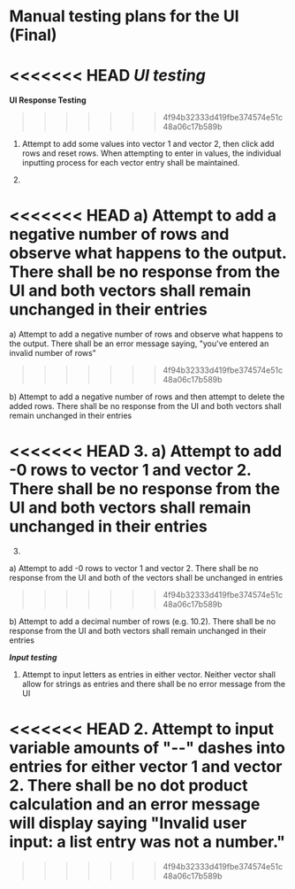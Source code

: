 # **Manual testing plans for the UI (Final)**

<<<<<<< HEAD
***UI testing***
=======
**UI Response Testing**
>>>>>>> 4f94b32333d419fbe374574e51c48a06c17b589b

1. Attempt to add some values into vector 1 and vector 2, then click add rows and reset rows. When attempting to enter in values, the individual inputting process for each vector entry shall be maintained. 

2. 
<<<<<<< HEAD
a) Attempt to add a negative number of rows and observe what happens to the output. There shall be no response from the UI and both vectors shall remain unchanged in their entries
=======

a) Attempt to add a negative number of rows and observe what happens to the output. There shall be an error message  saying, "you've entered an invalid number of rows"
>>>>>>> 4f94b32333d419fbe374574e51c48a06c17b589b

b) Attempt to add a negative number of rows and then attempt to delete the added rows. There shall be no response from the UI and both vectors shall remain unchanged in their entries

<<<<<<< HEAD
3. 
a) Attempt to add -0 rows to vector 1 and vector 2. There shall be no response from the UI and both vectors shall remain unchanged in their entries
=======
3.

a) Attempt to add -0 rows to vector 1 and vector 2. There shall be no response from the UI and both of the vectors shall be unchanged in entries
>>>>>>> 4f94b32333d419fbe374574e51c48a06c17b589b

b) Attempt to add a decimal number of rows (e.g. 10.2). There shall be no response from the UI and both vectors shall remain unchanged in their entries

***Input testing***

1. Attempt to input letters as entries in either vector. Neither vector shall allow for strings as entries and there shall be no error message from the UI

<<<<<<< HEAD
2. Attempt to input variable amounts of "--" dashes into entries for either vector 1 and vector 2. There shall be no dot product calculation and an error message will display saying "Invalid user input: a list entry was not a number."
=======
>>>>>>> 4f94b32333d419fbe374574e51c48a06c17b589b
